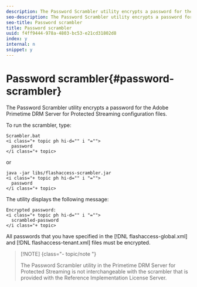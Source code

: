 ```yaml
---
description: The Password Scrambler utility encrypts a password for the Adobe Primetime DRM Server for Protected Streaming configuration files.
seo-description: The Password Scrambler utility encrypts a password for the Adobe Primetime DRM Server for Protected Streaming configuration files.
seo-title: Password scrambler
title: Password scrambler
uuid: f4ff9444-978a-4803-bc53-e21cd31802d8
index: y
internal: n
snippet: y
---
```


# Password scrambler{#password-scrambler}

The Password Scrambler utility encrypts a password for the Adobe Primetime DRM Server for Protected Streaming configuration files.

To run the scrambler, type:

```
Scrambler.bat  
<i class="+ topic ph hi-d="" i "="">
  password 
</i class="+ topic>
```

or

```
java -jar libs/flashaccess-scrambler.jar  
<i class="+ topic ph hi-d="" i "="">
  password  
</i class="+ topic>
```

The utility displays the following message:

```
Encrypted password:  
<i class="+ topic ph hi-d="" i "="">
  scrambled-password 
</i class="+ topic>
```

All passwords that you have specified in the [!DNL flashaccess-global.xml] and [!DNL flashaccess-tenant.xml] files must be encrypted.

>[!NOTE] {class="- topic/note "}
>
>The Password Scrambler utility in the Primetime DRM Server for Protected Streaming is not interchangeable with the scrambler that is provided with the Reference Implementation License Server.

